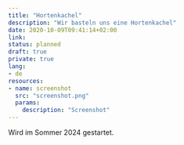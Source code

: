 ```yaml
---
title: "Hortenkachel"
description: "Wir basteln uns eine Hortenkachel"
date: 2020-10-09T09:41:14+02:00
link:
status: planned
draft: true
private: true
lang:
- de
resources:
- name: screenshot
  src: "screenshot.png"
  params:
    description: "Screenshot"
---
```

Wird im Sommer 2024 gestartet.
